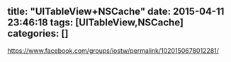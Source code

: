 title: "UITableView+NSCache"
date: 2015-04-11 23:46:18
tags: [UITableView,NSCache]
categories: []
---

https://www.facebook.com/groups/iostw/permalink/1020150678012281/